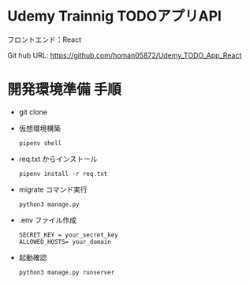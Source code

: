 # Udemy Trainnig TODOアプリAPI
フロントエンド：React

Git hub URL:
[https://github.com/homan05872/Udemy_TODO_App_React ](https://github.com/homan05872/Udemy_TODO_App_React)

# 開発環境準備 手順
- git clone
- 仮想環境構築

    ```
    pipenv shell
    ```
- req.txt からインストール

    ```
    pipenv install -r req.txt
    ```
- migrate コマンド実行

    ```
    python3 manage.py
    ```
- .env ファイル作成

    ```
    SECRET_KEY = your_secret_key
    ALLOWED_HOSTS= your_domain
    ```
- 起動確認

    ```
    python3 manage.py runserver
    ```

